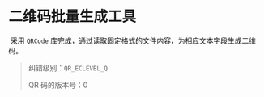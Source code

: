 # 二维码批量生成工具

​	采用 `QRCode` 库完成，通过读取固定格式的文件内容，为相应文本字段生成二维码。

> 纠错级别：`QR_ECLEVEL_Q`   
>
> QR 码的版本号：0

